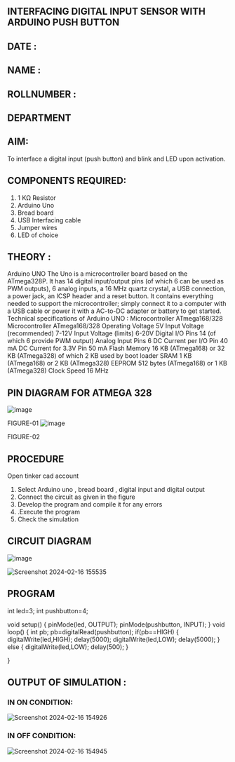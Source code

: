 ## INTERFACING DIGITAL INPUT SENSOR WITH ARDUINO PUSH BUTTON
## DATE :
## NAME :																			             
## ROLLNUMBER :
## DEPARTMENT 


## AIM:
To interface a digital input (push button) and blink and LED upon activation.
## COMPONENTS REQUIRED:
1.	1 KΩ Resistor 
2.	Arduino Uno 
3.	Bread board 
4.	USB Interfacing cable 
5.	Jumper wires 
6.	LED of choice 
## THEORY :
Arduino UNO
 	  The Uno is a microcontroller board based on the ATmega328P. It has 14 digital input/output pins (of which 6 can be used as PWM outputs), 6 analog inputs, a 16 MHz quartz crystal, a USB connection, a power jack, an ICSP header and a reset button. It contains everything needed to support the microcontroller; simply connect it to a computer with a USB cable or power it with a AC-to-DC adapter or battery to get started.
	Technical specifications of Arduino UNO :
Microcontroller	ATmega168/328
Microcontroller	ATmega168/328
Operating Voltage	5V
Input Voltage (recommended)	7-12V
Input Voltage (limits)	6-20V
Digital I/O Pins	14 (of which 6 provide PWM output)
Analog Input Pins	6
DC Current per I/O Pin	40 mA
DC Current for 3.3V Pin	50 mA
Flash Memory	16 KB (ATmega168) or 32 KB (ATmega328) of which 2 KB used by boot loader
SRAM	1 KB (ATmega168) or 2 KB (ATmega328)
EEPROM	512 bytes (ATmega168) or 1 KB (ATmega328)
Clock Speed	16 MHz
## PIN DIAGRAM FOR ATMEGA 328
 
![image](https://user-images.githubusercontent.com/36288975/163530394-115baee4-7ed1-49fe-9cce-d7b625e11e85.png)

FIGURE-01
![image](https://user-images.githubusercontent.com/36288975/163530431-4d390e98-0942-42d8-95b8-f57d348e6ad8.png)

FIGURE-02
## PROCEDURE 
 Open tinker cad account 
1.	Select Arduino uno , bread board , digital input and digital output 
2.	Connect the circuit as given in the figure 
3.	Develop the program and compile it for any errors 
4.	 .Execute the program 
5.	Check the simulation 



## CIRCUIT DIAGRAM 


![image](https://user-images.githubusercontent.com/36288975/163530437-87a0afbd-b3c9-44ad-b907-5de63486fb9d.png)


![Screenshot 2024-02-16 155535](https://github.com/RAGULRAAJAN/-INTERFACING-DIGITAL-INPUT-SENSOR-WITH-ARDUINO-PUSH-BUTTON-/assets/147473144/5f65c322-6559-4f2e-a7ba-a34996de59e1)


## PROGRAM 
 
 int led=3;
int pushbutton=4;

void setup()
{
  pinMode(led, OUTPUT);
  pinMode(pushbutton, INPUT);
}
void loop()
{
  int pb;
  pb=digitalRead(pushbutton);
  if(pb==HIGH)
  {
    digitalWrite(led,HIGH);
    delay(5000);
    digitalWrite(led,LOW);
    delay(5000);
  }
  else
  {
    digitalWrite(led,LOW);
    delay(500);
  }
  
}




## OUTPUT OF SIMULATION :
### IN ON CONDITION:
![Screenshot 2024-02-16 154926](https://github.com/RAGULRAAJAN/-INTERFACING-DIGITAL-INPUT-SENSOR-WITH-ARDUINO-PUSH-BUTTON-/assets/147473144/ddaab36f-cb39-49dd-aa6a-4ac5016ef6de)
### IN OFF CONDITION:
![Screenshot 2024-02-16 154945](https://github.com/RAGULRAAJAN/-INTERFACING-DIGITAL-INPUT-SENSOR-WITH-ARDUINO-PUSH-BUTTON-/assets/147473144/4f821c16-14d6-45b1-9e53-c0029a550a7e)


